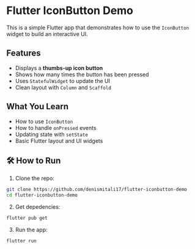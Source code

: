 # Flutter IconButton Demo

This is a simple Flutter app that demonstrates how to use the `IconButton` widget to build an interactive UI.

##  Features

- Displays a **thumbs-up icon button**
- Shows how many times the button has been pressed
- Uses `StatefulWidget` to update the UI
- Clean layout with `Column` and `Scaffold`

##  What You Learn

- How to use `IconButton`
- How to handle `onPressed` events
- Updating state with `setState`
- Basic Flutter layout and UI widgets


## 🛠️ How to Run

1. Clone the repo:

```bash
git clone https://github.com/denismitali17/flutter-iconbutton-demo
cd flutter-iconbutton-demo
```

2. Get depedencies:

```bash
flutter pub get
```

3. Run the app:

```bash
flutter run
